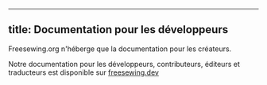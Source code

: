 ***

## title: Documentation pour les développeurs

Freesewing.org n'héberge que la documentation pour les créateurs.

Notre documentation pour les développeurs, contributeurs, éditeurs et traducteurs est disponible sur [freesewing.dev][1]

[1]: https://freesewing.dev/
